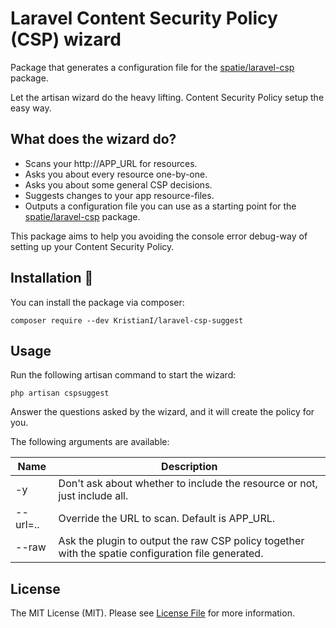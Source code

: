 # Laravel Content Security Policy (CSP) wizard
Package that generates a configuration file for the [spatie/laravel-csp](https://github.com/spatie/laravel-csp) package.

Let the artisan wizard do the heavy lifting. Content Security Policy setup the easy way.

## What does the wizard do?
* Scans your http://APP_URL for resources.
* Asks you about every resource one-by-one.
* Asks you about some general CSP decisions.
* Suggests changes to your app resource-files.
* Outputs a configuration file you can use as a starting point for the [spatie/laravel-csp](https://github.com/spatie/laravel-csp) package.

This package aims to help you avoiding the console error debug-way of setting up your Content Security Policy.

## Installation :dash:
You can install the package via composer:

``composer require --dev KristianI/laravel-csp-suggest``

## Usage
Run the following artisan command to start the wizard:

``php artisan cspsuggest``

Answer the questions asked by the wizard, and it will create the policy for you.

The following arguments are available:

| Name | Description |
| --- | --- |
| -y | Don't ask about whether to include the resource or not, just include all. |
| --url=.. | Override the URL to scan. Default is APP_URL. |
| --raw | Ask the plugin to output the raw CSP policy together with the spatie configuration file generated. |

## License
The MIT License (MIT). Please see [License File](LICENSE) for more information.

